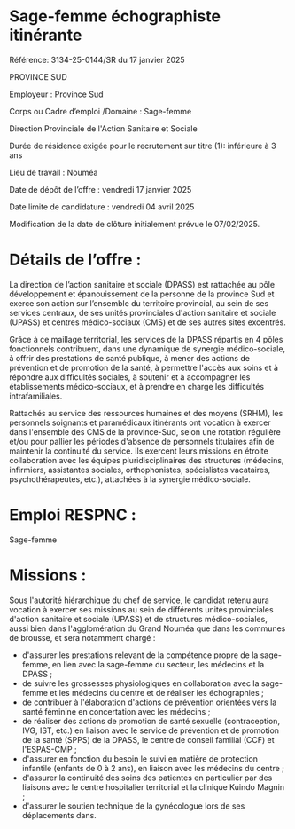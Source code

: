 # Sage-femme échographiste itinérante

Référence: 3134-25-0144/SR du 17 janvier 2025

PROVINCE SUD

Employeur : Province Sud

Corps ou Cadre d’emploi /Domaine : Sage-femme

Direction Provinciale de l'Action Sanitaire et Sociale

Durée de résidence exigée pour le recrutement sur titre (1): inférieure à 3 ans

Lieu de travail : Nouméa

Date de dépôt de l’offre : vendredi 17 janvier 2025

Date limite de candidature : vendredi 04 avril 2025

Modification de la date de clôture initialement prévue le 07/02/2025.

# Détails de l’offre :

La direction de l’action sanitaire et sociale (DPASS) est rattachée au pôle développement et épanouissement de la personne de la province Sud et exerce son action sur l’ensemble du territoire provincial, au sein de ses services centraux, de ses unités provinciales d'action sanitaire et sociale (UPASS) et centres médico-sociaux (CMS) et de ses autres sites excentrés.

Grâce à ce maillage territorial, les services de la DPASS répartis en 4 pôles fonctionnels contribuent, dans une dynamique de synergie médico-sociale, à offrir des prestations de santé publique, à mener des actions de prévention et de promotion de la santé, à permettre l'accès aux soins et à répondre aux difficultés sociales, à soutenir et à accompagner les établissements médico-sociaux, et à prendre en charge les difficultés intrafamiliales.

Rattachés au service des ressources humaines et des moyens (SRHM), les personnels soignants et paramédicaux itinérants ont vocation à exercer dans l'ensemble des CMS de la province-Sud, selon une rotation régulière et/ou pour pallier les périodes d'absence de personnels titulaires afin de maintenir la continuité du service. Ils exercent leurs missions en étroite collaboration avec les équipes pluridisciplinaires des structures (médecins, infirmiers, assistantes sociales, orthophonistes, spécialistes vacataires, psychothérapeutes, etc.), attachées à la synergie médico-sociale.

# Emploi RESPNC :

Sage-femme

# Missions :

Sous l'autorité hiérarchique du chef de service, le candidat retenu aura vocation à exercer ses missions au sein de différents unités provinciales d'action sanitaire et sociale (UPASS) et de structures médico-sociales, aussi bien dans l'agglomération du Grand Nouméa que dans les communes de brousse, et sera notamment chargé :

- d'assurer les prestations relevant de la compétence propre de la sage-femme, en lien avec la sage-femme du secteur, les médecins et la DPASS ;
- de suivre les grossesses physiologiques en collaboration avec la sage-femme et les médecins du centre et de réaliser les échographies ;
- de contribuer à l'élaboration d'actions de prévention orientées vers la santé féminine en concertation avec les médecins ;
- de réaliser des actions de promotion de santé sexuelle (contraception, IVG, IST, etc.) en liaison avec le service de prévention et de promotion de la santé (SPPS) de la DPASS, le centre de conseil familial (CCF) et l'ESPAS-CMP ;
- d'assurer en fonction du besoin le suivi en matière de protection infantile (enfants de 0 à 2 ans), en liaison avec les médecins du centre ;
- d'assurer la continuité des soins des patientes en particulier par des liaisons avec le centre hospitalier territorial et la clinique Kuindo Magnin ;
- d'assurer le soutien technique de la gynécologue lors de ses déplacements dans.